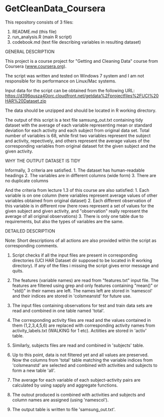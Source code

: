 # GetCleanData_Coursera
This repository consists of 3 files:
1. README.md (this file)
2. run_analysis.R (main R script)
3. codebook.md (text file describing variables in resulting dataset)

GENERAL DESCRIPTION

This project is a course project for "Getting and Cleaning Data" course from Coursera (www.coursera.org).

The script was written and tested on Windows 7 system and I am not responsible for its performance on Linux/Mac systems.

Input data for the script can be obtained from the following URL:
https://d396qusza40orc.cloudfront.net/getdata%2Fprojectfiles%2FUCI%20HAR%20Dataset.zip

The data should be unzipped and should be located in R working directory.

The output of this script is a text file samsung_out.txt containing tidy dataset
with the average of each variable representing mean or standard deviation for
each activity and each subject from original data set. Total number of variables
is 68, while first two variables represent the subject and activity,
repectively, and others represent the average values of the corresponding
variables from original dataset fot the given subject and the given activity.

WHY THE OUTPUT DATASET IS TIDY

Informally, 3 criteria are satisfied.
    1. The dataset has human-readable headings
    2. The variables are in different columns (wide form)
    3. There are no duplicate columns

And the criteria from lecture 1.3 of this course are also satisfied:
 	1. Each variable is on one column (here variables represent average values of other variables obtained from original dataset)
 	2. Each different observation of this variable is in different row (here rows represent a set of values for the given subject and given activity, and "observation" really represent the average of all original observations) 
 	3. There is only one table due to requirements, but also the types of variables are the same.

DETAILED DESCRIPTION

Note: Short descriptions of all actions are also provided within the script as corresponding comments.

1. Script checks if all the input files are present in corresponding directories (UCI HAR Dataset dir supposed to be located in R working directory). If any of the files i missing the script gives error message and quits.

2. The features (variable names) are read from "features.txt" input file. The features are filtered using grep and only features containing "mean()" or "std()" in their names are left. The names left are stored in 'namescol' and their indices are stored in 'colsmeanstd' for future use.

3. The input files containing observations for test and train data sets are read and combined in one table named 'total'.

4. The corresponding activity files are read and the values contained in them (1,2,3,4,5,6) are replaced with corresponding activity names from activity_labels.txt (WALKING for 1 etc). Actiities are stored in 'activ' table.

5. Similarly, subjects files are read and combined in 'subjects' table.

6. Up to this point, data is not filtered yet and all values are preserved. Now the columns from 'total' table matching the variable indices from 'colsmeanstd' are selected and combined with activities and subjects to form a new table 'all'.

7. The average for each variable of each subject-activity pairs are calculated by using sapply and aggregate functions.

8. The outout produced is combined with activities and subjects and column names are assigned (using 'namescol').

9. The output table is written to file 'samsung_out.txt'.
